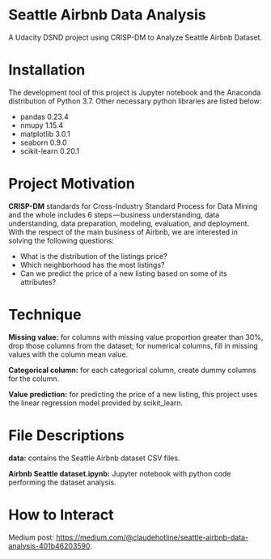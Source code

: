 # Seattle Airbnb Data Analysis
A Udacity DSND project using CRISP-DM to Analyze Seattle Airbnb Dataset.

# Installation
The development tool of this project is Jupyter notebook and the Anaconda distribution of Python 3.7. Other necessary python libraries are  listed below:
* pandas 0.23.4
* nmupy 1.15.4
* matplotlib 3.0.1
* seaborn 0.9.0
* scikit-learn 0.20.1

# Project Motivation
**CRISP-DM** standards for Cross-Industry Standard Process for Data Mining and the whole includes 6 steps — business understanding, data understanding, data preparation, modeling, evaluation, and deployment. With the respect of the main business of Airbnb, we are interested in solving the following questions:
* What is the distribution of the listings price?
* Which neighborhood has the most listings?
* Can we predict the price of a new listing based on some of its attributes?

# Technique
**Missing value:** for columns with missing value proportion greater than 30%, drop those columns from the dataset; for numerical columns, fill in missing values with the column mean value.

**Categorical column:** for each categorical column, create dummy columns for the column.

**Value prediction:** for predicting the price of a new listing, this project uses the linear regression model provided by scikit_learn.

# File Descriptions
**data:** contains the Seattle Airbnb dataset CSV files.

**Airbnb Seattle dataset.ipynb:** Jupyter notebook with python code performing the dataset analysis.

# How to Interact
Medium post: https://medium.com/@claudehotline/seattle-airbnb-data-analysis-401b46203590. 
